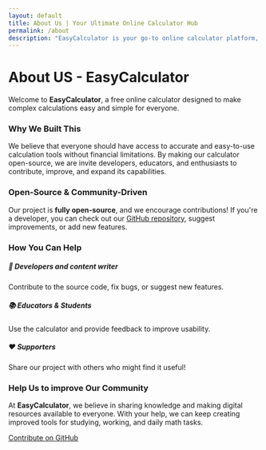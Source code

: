 ```yaml
---
layout: default
title: About Us | Your Ultimate Online Calculator Hub
permalink: /about
description: "EasyCalculator is your go-to online calculator platform, offering 500+ powerful calculators for finance, health, math, fitness, and more. Simplify your calculations with accuracy and ease—all in one place!"
---
```


<div class="container">
<h1>About US - EasyCalculator</h1>
<p>Welcome to <strong>EasyCalculator</strong>, a free online calculator designed to make complex calculations easy and simple for everyone.</p>
<h3>Why We Built This</h3>
<p>We believe that everyone should have access to accurate and  easy-to-use calculation tools without financial limitations. By making our calculator open-source, we are invite developers, educators, and enthusiasts to contribute, improve, and expand its capabilities.</p>
<h3>Open-Source & Community-Driven</h3>
<p>Our project is <strong>fully open-source</strong>, and we encourage contributions! If you're a developer, you can check out our <a href="https://github.com/easycalculator-org/easycalculator" class="text-primary">GitHub repository</a>, suggest improvements, or add new features.</p>
<div class="row mt-4">
<div class="col-md-12 text-center">
                <h3>How You Can Help</h3>
            </div>
            <div class="col-md-4 text-center">
                <h5>🚀 Developers and content writer</h5>
                <p>Contribute to the source code, fix bugs, or suggest new features.</p>
            </div>
            <div class="col-md-4 text-center">
                <h5>📚 Educators & Students</h5>
                <p>Use the calculator and provide feedback to improve usability.</p>
            </div>
            <div class="col-md-4 text-center">
                <h5>❤️ Supporters</h5>
                <p>Share our project with others who might find it useful!</p>
            </div>
        </div>
<div class="row mt-5 text-center">
            <div class="col-lg-12">
                <h3>Help Us to improve Our Community</h3>
                <p>At <strong>EasyCalculator</strong>, we believe in sharing knowledge and making digital resources available to everyone. With your help, we can keep creating improved tools for studying, working, and daily math tasks.</p>
                <a href="https://github.com/easycalculator-org/easycalculator" class="btn btn-primary mt-3">Contribute on GitHub</a>
            </div>
        </div>
    </div>